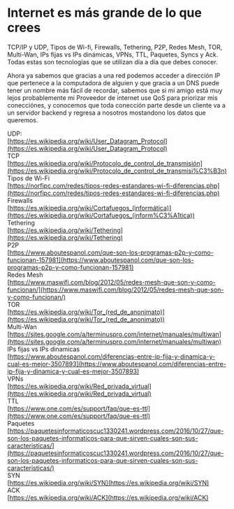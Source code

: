 ﻿

# Internet es más grande de lo que crees

TCP/IP y UDP, Tipos de Wi-fi, Firewalls, Tethering, P2P, Redes Mesh, TOR, Multi-Wan, IPs fijas vs IPs dinámicas, VPNs, TTL, Paquetes, Syncs y Ack.  
Todas estas son tecnologías que se utilizan día a día que debes conocer.

Ahora ya sabemos que gracias a una red podemos acceder a dirección IP que pertenece a la computadora de alguien y que gracia a un DNS puede tener un nombre más fácil de recordar, sabemos que si mi amigo está muy lejos probablemente mi Proveedor de internet use QoS para priorizar mis conecciónes, y conocemos que toda conección parte desde un cliente va a un servidor backend y regresa a nosotros mostandono los datos que queremos.

UDP:  
[https://es.wikipedia.org/wiki/User_Datagram_Protocol](https://es.wikipedia.org/wiki/User_Datagram_Protocol)  
TCP  
[https://es.wikipedia.org/wiki/Protocolo_de_control_de_transmisión](https://es.wikipedia.org/wiki/Protocolo_de_control_de_transmisi%C3%B3n)  
Tipos de Wi-Fi  
[https://norfipc.com/redes/tipos-redes-estandares-wi-fi-diferencias.php](https://norfipc.com/redes/tipos-redes-estandares-wi-fi-diferencias.php)  
Firewalls  
[https://es.wikipedia.org/wiki/Cortafuegos_(informática)](https://es.wikipedia.org/wiki/Cortafuegos_(inform%C3%A1tica))  
Tethering  
[https://es.wikipedia.org/wiki/Tethering](https://es.wikipedia.org/wiki/Tethering)  
P2P  
[https://www.aboutespanol.com/que-son-los-programas-p2p-y-como-funcionan-157981](https://www.aboutespanol.com/que-son-los-programas-p2p-y-como-funcionan-157981)  
Redes Mesh  
[https://www.maswifi.com/blog/2012/05/redes-mesh-que-son-y-como-funcionan/](https://www.maswifi.com/blog/2012/05/redes-mesh-que-son-y-como-funcionan/)  
TOR  
[https://es.wikipedia.org/wiki/Tor_(red_de_anonimato)](https://es.wikipedia.org/wiki/Tor_(red_de_anonimato))  
Multi-Wan  
[https://sites.google.com/a/terminuspro.com/internet/manuales/multiwan](https://sites.google.com/a/terminuspro.com/internet/manuales/multiwan)  
IPs fijas vs IPs dinamicas  
[https://www.aboutespanol.com/diferencias-entre-ip-fija-y-dinamica-y-cual-es-mejor-3507893](https://www.aboutespanol.com/diferencias-entre-ip-fija-y-dinamica-y-cual-es-mejor-3507893)  
VPNs  
[https://es.wikipedia.org/wiki/Red_privada_virtual](https://es.wikipedia.org/wiki/Red_privada_virtual)  
TTL  
[https://www.one.com/es/support/faq/que-es-ttl](https://www.one.com/es/support/faq/que-es-ttl)  
Paquetes  
[https://paquetesinformaticoscuc1330241.wordpress.com/2016/10/27/que-son-los-paquetes-informaticos-para-que-sirven-cuales-son-sus-caracteristicas/](https://paquetesinformaticoscuc1330241.wordpress.com/2016/10/27/que-son-los-paquetes-informaticos-para-que-sirven-cuales-son-sus-caracteristicas/)  
SYN  
[https://es.wikipedia.org/wiki/SYN](https://es.wikipedia.org/wiki/SYN)  
ACK  
[https://es.wikipedia.org/wiki/ACK](https://es.wikipedia.org/wiki/ACK)
